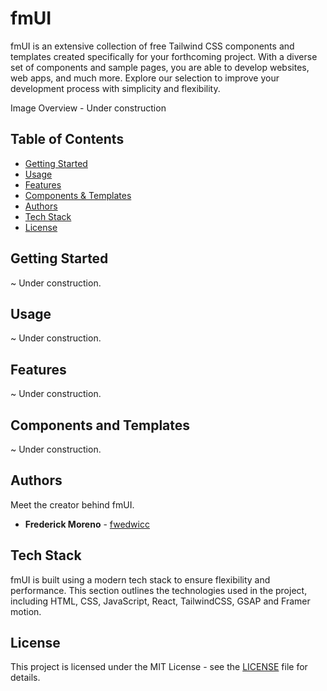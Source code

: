 # fmUI

fmUI is an extensive collection of free Tailwind CSS components and templates created specifically for your forthcoming project. With a diverse set of components and sample pages, you are able to develop websites, web apps, and much more. Explore our selection to improve your development process with simplicity and flexibility.

Image Overview - Under construction

## Table of Contents
- [Getting Started](#getting-started)
- [Usage](#usage)
- [Features](#features)
- [Components & Templates](#components-and-templates)
- [Authors](#authors)
- [Tech Stack](#tech-stack)
- [License](#license)

## Getting Started

~ Under construction.

## Usage

~ Under construction.

## Features

~ Under construction.

## Components and Templates

~ Under construction.

## Authors

Meet the creator behind fmUI.

- **Frederick Moreno** - [fwedwicc](https://github.com/fwedwicc)

## Tech Stack

fmUI is built using a modern tech stack to ensure flexibility and performance. This section outlines the technologies used in the project, including HTML, CSS, JavaScript, React, TailwindCSS, GSAP and Framer motion.

## License

This project is licensed under the MIT License - see the [LICENSE](https://github.com/fwedwicc/fmUI/blob/main/LICENSE) file for details.

